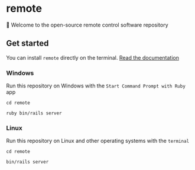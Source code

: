 # remote

:wave: Welcome to the open-source remote control software repository

## Get started

You can install `remote` directly on the terminal. [Read the documentation](https://ruby-console.gitbook.io/remote)

### Windows

Run this repository on Windows with the `Start Command Prompt with Ruby` app

```
cd remote
```
```
ruby bin/rails server
```

### Linux

Run this repository on Linux and other operating systems with the `terminal`

```
cd remote
```
```
bin/rails server
```
